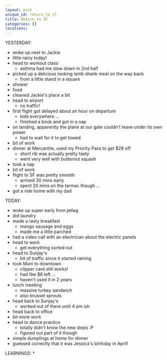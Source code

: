 ```yaml
---
layout: post
unique_id: return_to_sf
title: Return to SF
categories: []
locations: 
---
```


YESTERDAY:
* woke up next to Jackie
* little rainy today!
* head to workout class
  * asthma had me slow down in 2nd half
* picked up a delicious looking lamb shank meal on the way back
  * from a little stand in a square
* shower
* food
* cleaned Jackie's place a bit
* head to airport
  * no traffic!
* first flight got delayed about an hour on departure
  * kids everywhere ...
  * finished a book and got in a nap
* on landing, apparently the plane at our gate couldn't leave under its own power
  * had to wait for it to get towed
* bit of work
* dinner at Mercantile, used my Priority Pass to get $28 off
  * short rib was actually pretty tasty
  * went very well with butternut squash
* took a nap
* bit of work
* flight to SF was pretty smooth
  * arrived 30 mins early
  * spent 20 mins on the tarmac though ...
* got a ride home with my dad

TODAY:
* woke up super early from jetlag
* did laundry
* made a tasty breakfast
  * mango sausage and eggs
  * made me a little parched
* had a video call with an electrician about the electric panels
* head to work
  * get everything sorted out
* head to Sunjay's
  * bit of traffic since it started raining
* took Muni to downtown
  * clipper card still works!
  * had like $6 left ...
  * haven't used it in 2 years
* lunch meeting
  * massive turkey sandwich
  * also brussel sprouts
* head back to Sunjay's
  * worked out of there until 4 pm ish
* head back to office
* bit more work
* head to dance practice
  * totally didn't know the new steps :P
  * figured out part of it though
* simple dumplings at home for dinner
* guessed correctly that it was Jessica's birthday in April!

LEARNINGS:
* 
